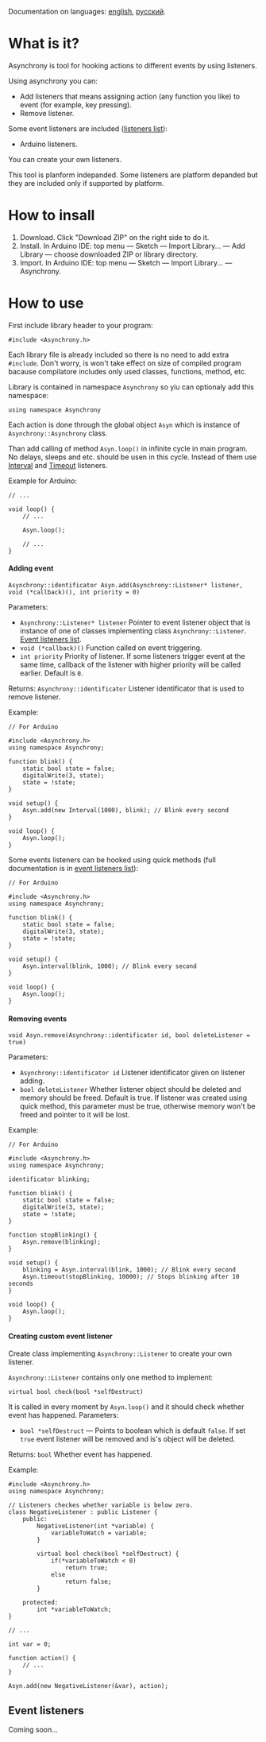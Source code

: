 Documentation on languages: [english](README.md), [русский](README-RU.md).

# What is it?

Asynchrony is tool for hooking actions to different events by using listeners.

Using asynchrony you can:
* Add listeners that means assigning action (any function you like) to event (for example, key pressing).
* Remove listener.

Some event listeners are included ([listeners list](#event_listeners)):
* Arduino listeners.

You can create your own listeners.

This tool is planform indepanded. Some listeners are platform depanded but they are included only if supported by platform.


# How to insall

1. Download. Click "Download ZIP" on the right side to do it.
2. Install. In Arduino IDE: top menu — Sketch — Import Library... — Add Library — choose downloaded ZIP or library directory.
3. Import. In Arduino IDE: top menu — Sketch — Import Library... — Asynchrony.


# How to use

First include library header to your program:

	#include <Asynchrony.h>

Each library file is already included so there is no need to add extra `#include`. Don't worry, is won't take effect on size of compiled program bacause compilatore includes only used classes, functions, method, etc.

Library is contained in namespace `Asynchrony` so yiu can optionaly add this namespace:

	using namespace Asynchrony

Each action is done through the global object `Asyn` which is instance of `Asynchrony::Asynchrony` class.

Than add calling of method `Asyn.loop()` in infinite cycle in main program. No delays, sleeps and etc. should be usen in this cycle. Instead of them use [Interval](#interval) and [Timeout](#timeout) listeners.

Example for Arduino:

	// ...

	void loop() {
		// ...

		Asyn.loop();

		// ...
	}

#### Adding event

	Asynchrony::identificator Asyn.add(Asynchrony::Listener* listener, void (*callback)(), int priority = 0)

Parameters:
* `Asynchrony::Listener* listener` Pointer to event listener object that is instance of one of classes implementing class `Asynchrony::Listener`. [Event listeners list](#event_listeners).
* `void (*callback)()` Function called on event triggering.
* `int priority` Priority of listener. If some listeners trigger event at the same time, callback of the listener with higher priority will be called earlier. Default is `0`.

Returns: `Asynchrony::identificator` Listener identificator that is used to remove listener.

Example:
	
	// For Arduino

	#include <Asynchrony.h>
	using namespace Asynchrony;

	function blink() {
		static bool state = false;
		digitalWrite(3, state);
		state = !state;
	}

	void setup() {
		Asyn.add(new Interval(1000), blink); // Blink every second
	}

	void loop() {
		Asyn.loop();
	}

Some events listeners can be hooked using quick methods (full documentation is in [event listeners list](#event_listeners)):

	// For Arduino

	#include <Asynchrony.h>
	using namespace Asynchrony;

	function blink() {
		static bool state = false;
		digitalWrite(3, state);
		state = !state;
	}

	void setup() {
		Asyn.interval(blink, 1000); // Blink every second
	}

	void loop() {
		Asyn.loop();
	}

#### Removing events

	void Asyn.remove(Asynchrony::identificator id, bool deleteListener = true)

Parameters:
* `Asynchrony::identificator id` Listener identificator given on listener adding.
* `bool deleteListener` Whether listener object should be deleted and memory should be freed. Default is true. If listener was created using quick method, this parameter must be true, otherwise memory won't be freed and pointer to it will be lost.

Example:

	// For Arduino

	#include <Asynchrony.h>
	using namespace Asynchrony;

	identificator blinking;

	function blink() {
		static bool state = false;
		digitalWrite(3, state);
		state = !state;
	}

	function stopBlinking() {
		Asyn.remove(blinking);
	}

	void setup() {
		blinking = Asyn.interval(blink, 1000); // Blink every second
		Asyn.timeout(stopBlinking, 10000); // Stops blinking after 10 seconds
	}

	void loop() {
		Asyn.loop();
	}

#### Creating custom event listener

Create class implementing `Asynchrony::Listener` to create your own listener.

`Asynchrony::Listener` contains only one method to implement:
	
	virtual bool check(bool *selfDestruct)

It is called in every moment by `Asyn.loop()` and it should check whether event has happened. Parameters:
* `bool *selfDestruct` — Points to boolean which is default `false`. If set `true` event listener will be removed and is's object will be deleted.

Returns: `bool` Whether event has happened.

Example:

	#include <Asynchrony.h>
	using namespace Asynchrony;

	// Listeners checkes whether variable is below zero.
	class NegativeListener : public Listener {
		public:
			NegativeListener(int *variable) {
				variableToWatch = variable;
			}

			virtual bool check(bool *selfDestruct) {
				if(*variableToWatch < 0)
					return true;
				else
					return false;
			}

		protected:
			int *variableToWatch;
	}

	// ...

	int var = 0;

	function action() {
		// ...
	}

	Asyn.add(new NegativeListener(&var), action);


## Event listeners

Coming soon...